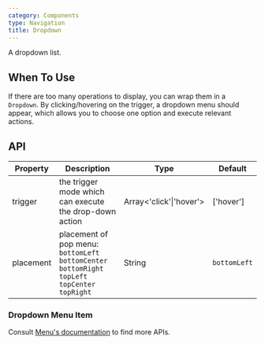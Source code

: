 ```yaml
---
category: Components
type: Navigation
title: Dropdown
---
```


A dropdown list.

## When To Use

If there are too many operations to display, you can wrap them in a `Dropdown`. By clicking/hovering on the trigger, a dropdown menu should appear, which allows you to choose one option and execute relevant actions.

## API

| Property         | Description           | Type     | Default       |
|--------------|----------------|----------|--------------|
| trigger        | the trigger mode which can execute the drop-down action  | Array<'click'\|'hover'>   | ['hover']           |
| placement | placement of pop menu: `bottomLeft` `bottomCenter` `bottomRight` `topLeft` `topCenter` `topRight` | String | `bottomLeft` |

### Dropdown Menu Item

Consult [Menu's documentation](／components/menu/#API) to find more APIs.
